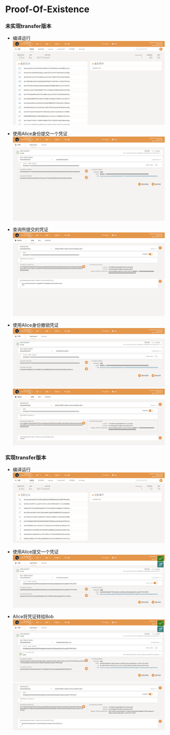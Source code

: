 # Proof-Of-Existence


### 未实现transfer版本
- 编译运行
![](img/1.png)

- 使用Alice身份提交一个凭证
![](img/2.png)

- 查询所提交的凭证
![](img/3.png)

- 使用Alice身份撤销凭证
![](img/4.png)
![](img/5.png)

### 实现transfer版本
- 编译运行
![](img/6.png)

- 使用Alice提交一个凭证
![](img/7.png)

- Alice将凭证转给Bob
![](img/8.png)
![](img/9.png)